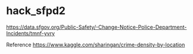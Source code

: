 # hack_sfpd2

https://data.sfgov.org/Public-Safety/-Change-Notice-Police-Department-Incidents/tmnf-yvry

Reference
https://www.kaggle.com/sharingan/crime-density-by-location
